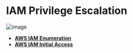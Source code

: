 # IAM Privilege Escalation

![image](https://github.com/user-attachments/assets/76a0a26d-873b-4500-84d6-e33f63afb1b4)

- **[AWS IAM Enumeration](iam-enumeration.md)**
- **[AWS IAM Initial Access](iam-initial-access.md)**
